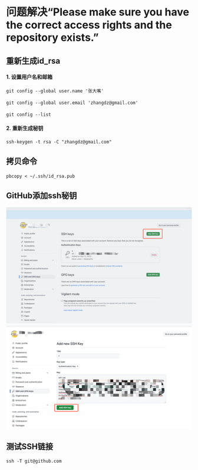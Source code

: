 # 问题解决“Please make sure you have the correct access rights and the repository exists.”

## 重新生成id_rsa
#### 1. 设置用户名和邮箱
```shell
git config --global user.name '张大嘴'

git config --global user.email 'zhangdz@gmail.com'

git config --list
```
#### 2. 重新生成秘钥
```shell
ssh-keygen -t rsa -C "zhangdz@gmail.com"
```
## 拷贝命令
```shell
pbcopy < ~/.ssh/id_rsa.pub 
```

## GitHub添加ssh秘钥
![img.png](assets/img_2023091201.png)
![img.png](assets/img_2023091202.png)
## 测试SSH链接
```shell
ssh -T git@github.com
```

